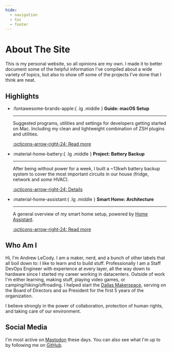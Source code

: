```yaml
---
hide:
  - navigation
  - toc
  - footer
---
```


# About The Site

This is my personal website, so all opinions are my own. I made it to better document some of the helpful information I've compiled about a wide variety of topics, but also to show off some of the projects I've done that I think are neat.

## Highlights

<div class="grid cards" markdown>

- :fontawesome-brands-apple:{ .lg .middle } **Guide: macOS Setup**

    ---

    Suggested programs, utilities and settings for developers getting started on Mac. Including my clean and lightweight combination of ZSH plugins and utilities.

    [:octicons-arrow-right-24: Read more](guides/macos-setup.md)

- :material-home-battery:{ .lg .middle } **Project: Battery Backup**

    ---

    After being without power for a week, I built a ~13kwh battery backup system to cover the most important circuits in our house (fridge, network and _some_ HVAC).

    [:octicons-arrow-right-24: Details](projects/battery-backup.md)

- :material-home-assistant:{ .lg .middle } **Smart Home: Architecture**

    ---

    A general overview of my smart home setup, powered by [Home Assistant](https://www.home-assistant.io/).

    [:octicons-arrow-right-24: Read more](smart-home/architecture.md)

</div>

## Who Am I

Hi, I'm Andrew LeCody. I am a maker, nerd, and a bunch of other labels that all boil down to: I like to learn and to build stuff. Professionally I am a Staff DevOps Engineer with experience at every layer, all the way down to hardware since I started my career working in datacenters. Outside of work I'm either learning, making stuff, playing video games, or camping/hiking/offroading. I helped start the [Dallas Makerspace](https://dallasmakerspace.org), serving on the Board of Directors and as President for the first 5 years of the organization.

I believe strongly in the power of collaboration, protection of human rights, and taking care of our environment.

## Social Media

I'm most active on <a rel="me" href="https://social.treehouse.systems/@andrewlecody">Mastodon</a> these days. You can also see what I'm up to by following me on [GitHub](https://github.com/aceat64).
